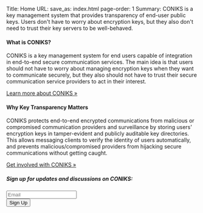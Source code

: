 Title: Home
URL:
save_as: index.html
page-order: 1
Summary: CONIKS is a key management system that provides transparency of end-user public keys. Users don't have to worry about encryption keys, but they also don't need to trust their key servers to be well-behaved.

<div class="col-md-6">
<h4><b>What is CONIKS?</b></h4>
<p>
CONIKS is a key management system for end users capable of integration in 
end-to-end secure communication services. The main idea is that users should 
not have to worry about managing encryption keys when they want to 
communicate securely, but they also should not have to trust their secure 
communication service providers to act in their interest.
</p>
<p><a class="text-success" href="about.html">Learn more about CONIKS &raquo;</a>
</div>

<div class="col-md-6">
<h4><b>Why Key Transparency Matters</b></h4>
<p>
CONIKS protects end-to-end encrypted communications from malicious or 
compromised communication providers and surveillance by storing users' encryption keys in 
tamper-evident and publicly auditable key directories. This allows messaging 
clients to verify the identity of users automatically, and prevents 
malicious/compromised providers from hijacking secure communications without 
getting caught.
</p>
<p><a class="text-success" href="get_involved.html">Get involved with CONIKS &raquo;</a>
</div>

<div class="col-md-6 row-lg">
<h5><b>Sign up for updates and discussions on CONIKS:</b></h5>
<form class="form-horizontal" action="https://lists.cs.princeton.edu/mailman/subscribe/coniks">
      <div class="form-group">
        <div class="col-sm-6">
        <input class="form-control" id="inputEmail" placeholder="Email" type="text" name="email" required>
        </div>
      </div>
      <div class="form-group">
        <div class="col-sm-2">
        <button type="submit" class="btn btn-success">Sign Up</button>
        </div>
      </div>
</form>
</div>
